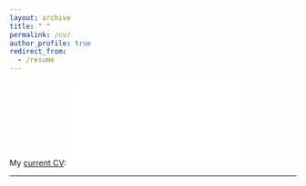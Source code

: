 ```yaml
---
layout: archive
title: " "
permalink: /cv/
author_profile: true
redirect_from:
  - /resume
---
```


My [current CV](/files/CV20210815.pdf):
<embed src="/files/CV20210815.pdf" type="application/pdf" />

_____

